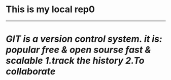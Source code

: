 # This is my local rep0
<hr>
<h1><em>GIT is a version control system. it is:
popular 
free & open sourse 
fast & scalable
1.track the history 
2.To collaborate <em></h1>

